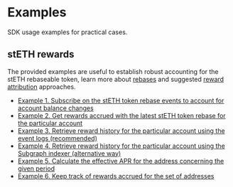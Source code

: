 # Examples

SDK usage examples for practical cases.

## stETH rewards

The provided examples are useful to establish robust accounting for the stETH rebaseable token, learn more about [rebases](https://docs.lido.fi/contracts/lido/#rebase) and suggested [reward attribution](https://hackmd.io/@lido/rewards-attribution) approaches.

- [Example 1. Subscribe on the stETH token rebase events to account for account balance changes](rewards/README.md#subscribe-on-the-steth-token-rebase-events-to-account-for-account-balance-changes)
- [Example 2. Get rewards accrued with the latest stETH token rebase for the particular account](rewards/README.md#get-rewards-accrued-with-the-latest-steth-token-rebase-for-the-particular-account)
- [Example 3. Retrieve reward history for the particular account using the event logs (recommended)](rewards/README.mdretrieve-reward-history-for-the-particular-account-using-the-event-logs-recommended)
- [Example 4. Retrieve reward history for the particular account using the Subgraph indexer (alternative way)](rewards/README.md#retrieve-reward-history-for-the-particular-account-using-the-subgraph-indexer-alternative-way)
- [Example 5. Calculate the effective APR for the address concerning the given period](rewards/README.md#calculate-the-effective-apr-for-the-address-concerning-the-given-period)
- [Example 6. Keep track of rewards accrued for the set of addresses](rewards/README.md#keep-track-of-rewards-accrued-for-the-set-of-addresses)
